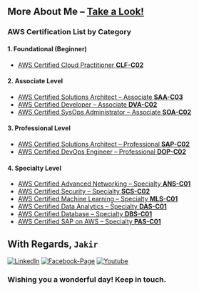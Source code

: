 ## More About Me – [Take a Look!](http://www.mjakaria.me)

### AWS Certification List by Category

#### 1. Foundational (Beginner)

- [AWS Certified Cloud Practitioner **CLF-C02**](https://github.com/jakir-ruet/aws-practitioner-professional/tree/master/01-cloud-practitioner)

#### 2. Associate Level

- [AWS Certified Solutions Architect – Associate **SAA-C03**](https://github.com/jakir-ruet/aws-practitioner-professional/tree/master/02-solutions-architect)
- [AWS Certified Developer – Associate **DVA-C02**](https://github.com/jakir-ruet/aws-practitioner-professional/tree/master/02-solutions-architect)
- [AWS Certified SysOps Administrator – Associate **SOA-C02**](https://github.com/jakir-ruet/aws-practitioner-professional)

#### 3. Professional Level

- [AWS Certified Solutions Architect – Professional **SAP-C02**](https://github.com/jakir-ruet/aws-practitioner-professional)
- [AWS Certified DevOps Engineer – Professional **DOP-C02**](https://github.com/jakir-ruet/aws-practitioner-professional/tree/master/03-devops-engineer)

#### 4. Specialty Level

- [AWS Certified Advanced Networking – Specialty **ANS-C01**](https://github.com/jakir-ruet/aws-practitioner-professional)
- [AWS Certified Security – Specialty **SCS-C02**](https://github.com/jakir-ruet/aws-practitioner-professional)
- [AWS Certified Machine Learning – Specialty **MLS-C01**](https://github.com/jakir-ruet/aws-practitioner-professional)
- [AWS Certified Data Analytics – Specialty **DAS-C01**](https://github.com/jakir-ruet/aws-practitioner-professional)
- [AWS Certified Database – Specialty **DBS-C01**](https://github.com/jakir-ruet/aws-practitioner-professional)
- [AWS Certified SAP on AWS – Specialty **PAS-C01**](https://github.com/jakir-ruet/aws-practitioner-professional)

## With Regards, `Jakir`

[![LinkedIn][linkedin-shield-jakir]][linkedin-url-jakir]
[![Facebook-Page][facebook-shield-jakir]][facebook-url-jakir]
[![Youtube][youtube-shield-jakir]][youtube-url-jakir]

### Wishing you a wonderful day! Keep in touch.

<!-- Personal profile -->

[linkedin-shield-jakir]: https://img.shields.io/badge/linkedin-%230077B5.svg?style=for-the-badge&logo=linkedin&logoColor=white
[linkedin-url-jakir]: https://www.linkedin.com/in/jakir-ruet/
[facebook-shield-jakir]: https://img.shields.io/badge/Facebook-%231877F2.svg?style=for-the-badge&logo=Facebook&logoColor=white
[facebook-url-jakir]: https://www.facebook.com/jakir.ruet/
[youtube-shield-jakir]: https://img.shields.io/badge/YouTube-%23FF0000.svg?style=for-the-badge&logo=YouTube&logoColor=white
[youtube-url-jakir]: https://www.youtube.com/@mjakaria-ruet/featured
